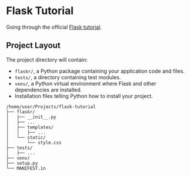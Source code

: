 # Flask Tutorial

Going through the official [Flask tutorial](http://flask.pocoo.org/docs/1.0/tutorial/).

## Project Layout

The project directory will contain:

- `flaskr/`, a Python package containing your application code and files.
- `tests/`, a directory containing test modules.
- `venv/`, a Python virtual environment where Flask and other dependencies are installed.
- Installation files telling Python how to install your project.

```
/home/user/Projects/flask-tutorial
├── flaskr/
│   ├── __init__.py
│   ├── ...
│   ├── templates/
│   │   ├── ...
│   └── static/
│       └── style.css
├── tests/
│   ├── ...
├── venv/
├── setup.py
└── MANIFEST.in
```
